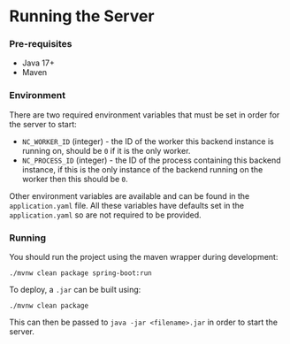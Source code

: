 # Running the Server

### Pre-requisites

- Java 17+
- Maven

### Environment

There are two required environment variables that must be set in order for the server to start:

- `NC_WORKER_ID` (integer) - the ID of the worker this backend instance is running on, should be `0` if it is the only
  worker.
- `NC_PROCESS_ID` (integer) - the ID of the process containing this backend instance, if this is the only instance of
  the backend running on the worker then this should be `0`.

Other environment variables are available and can be found in the `application.yaml` file. All these variables have
defaults set in the `application.yaml` so are not required to be provided.

### Running

You should run the project using the maven wrapper during development:

```shell
./mvnw clean package spring-boot:run
```

To deploy, a `.jar` can be built using:

```shell
./mvnw clean package
``` 

This can then be passed to `java -jar <filename>.jar` in order to start the server.
